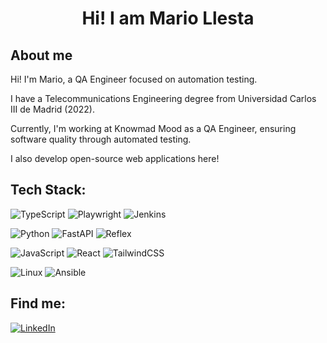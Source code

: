 <h1 align="center">Hi! I am Mario Llesta </h1>
<p align="center"> </p>


## About me

Hi! I'm Mario, a QA Engineer focused on automation testing.

I have a Telecommunications Engineering degree from Universidad Carlos III de Madrid (2022).

Currently, I'm working at Knowmad Mood as a QA Engineer, ensuring software quality through automated testing.

I also develop open-source web applications here! 


##
## Tech Stack:

![TypeScript](https://img.shields.io/badge/TypeScript-3178C6?style=for-the-badge&logo=typescript&logoColor=white&labelColor=101010)
![Playwright](https://img.shields.io/badge/Playwright-45BA4B?style=for-the-badge&logo=playwright&logoColor=white&labelColor=101010)
![Jenkins](https://img.shields.io/badge/Jenkins-D24939?style=for-the-badge&logo=jenkins&logoColor=white&labelColor=101010)

![Python](https://img.shields.io/badge/Python-3776AB?style=for-the-badge&logo=python&logoColor=white&labelColor=101010)
![FastAPI](https://img.shields.io/badge/FastAPI-009688?style=for-the-badge&logo=fastapi&logoColor=white&labelColor=101010)
![Reflex](https://img.shields.io/badge/Reflex-6e56cf?style=for-the-badge&logo=&logoColor=white&labelColor=101010)

![JavaScript](https://img.shields.io/badge/JavaScript-F7DF1E?style=for-the-badge&logo=javascript&logoColor=white&labelColor=101010)
![React](https://img.shields.io/badge/React-61DAFB?style=for-the-badge&logo=react&logoColor=white&labelColor=101010)
![TailwindCSS](https://img.shields.io/badge/TailwindCSS-06B6D4?style=for-the-badge&logo=tailwindcss&logoColor=white&labelColor=101010)

![Linux](https://img.shields.io/badge/Linux-FCC624?style=for-the-badge&logo=linux&logoColor=white&labelColor=101010)
![Ansible](https://img.shields.io/badge/Ansible-EE0000?style=for-the-badge&logo=ansible&logoColor=white&labelColor=101010)

##
## Find me:
[![LinkedIn](https://img.shields.io/badge/LinkedIn-Mario_Llesta-0A66C2?style=for-the-badge&logo=linkedin&logoColor=white&labelColor=101010)](https://www.linkedin.com/in/mario-llesta)
